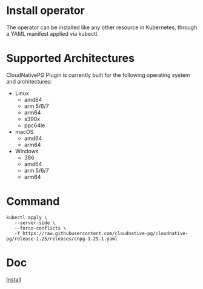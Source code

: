 
# Install operator

The operator can be installed like any other resource in Kubernetes, 
through a YAML manifest applied via kubectl.

# Supported Architectures

CloudNativePG Plugin is currently built for the following 
operating system and architectures:

- Linux
  - amd64
  - arm 5/6/7
  - arm64
  - s390x
  - ppc64le
- macOS
  - amd64
  - arm64
- Windows
  - 386
  - amd64
  - arm 5/6/7
  - arm64

# Command

```
kubectl apply \
   --server-side \
   --force-conflicts \
   -f https://raw.githubusercontent.com/cloudnative-pg/cloudnative-pg/release-1.25/releases/cnpg-1.25.1.yaml
```

# Doc
[Install](https://cloudnative-pg.io/documentation/1.25/kubectl-plugin/#install)

